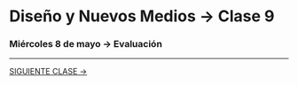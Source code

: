 # Diseño y Nuevos Medios → Clase 9  

### Miércoles 8 de mayo → Evaluación

- - - - - - - 

[SIGUIENTE CLASE →](https://github.com/profesorfaco/dno037-2019/tree/gh-pages/clase-10)
